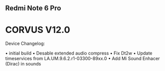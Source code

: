 ## Redmi Note 6 Pro

# CORVUS V12.0
Device Changelog:

• initial build
• Desable extended audio compress
• Fix Dt2w
• Update timeservices from LA.UM.9.6.2.r1-03300-89xx.0
• Add Mi Sound Enhacer (Dirac) in sounds
